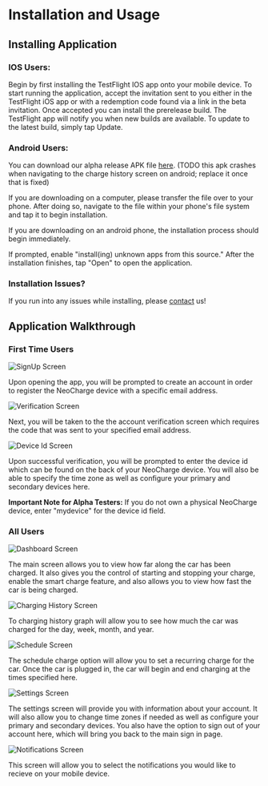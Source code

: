 # Installation and Usage

## Installing Application
### IOS Users:

Begin by first installing the TestFlight IOS app onto your mobile device. To start running the application, accept the invitation sent to you either in the TestFlight iOS app or with a redemption code found via a link in the beta invitation. Once accepted you can install the prerelease build. The TestFlight app will notify you when new builds are available. To update to the latest build, simply tap Update. 


### Android Users: 
You can download our alpha release APK file [here](https://exp-shell-app-assets.s3.us-west-1.amazonaws.com/android/%40boej84/neocharge-app-3a7279be6bbf41ba856fa959c42a8755-signed.apk). (TODO this apk crashes when navigating to the charge history screen on android; replace it once that is fixed)

If you are downloading on a computer, please transfer the file over to your phone. After doing so, navigate to the file within your phone's file system and tap it to begin installation.

If you are downloading on an android phone, the installation process should begin immediately.

If prompted, enable "install(ing) unknown apps from this source." After the installation finishes, tap "Open" to open the application.

### Installation Issues?
If you run into any issues while installing, please [contact](contact.md) us!

## Application Walkthrough 
### First Time Users

<img src="images/signup.png" title="SignUp Screen">

Upon opening the app, you will be prompted to create an account in order to register the NeoCharge device with a specific email address. 

<img src="images/verification.png" title="Verification Screen">

Next, you will be taken to the the account verification screen which requires the code that was sent to your specified email address. 

<img src="images/deviceId.png" title="Device Id Screen">

Upon successful verification, you will be prompted to enter the device id which can be found on the back of your NeoCharge device. You will also be able to specify the time zone as well as configure your primary and secondary devices here.

<strong>Important Note for Alpha Testers:</strong> If you do not own a physical NeoCharge device, enter "mydevice" for the device id field. 

### All Users

<img src="images/dashboard.png" title="Dashboard Screen">

The main screen allows you to view how far along the car has been charged. It also gives you the control of starting and stopping your charge, enable the smart charge feature, and also allows you to view how fast the car is being charged.


<img src="images/schedule.png" title="Charging History Screen">

To charging history graph will allow you to see how much the car was charged for the day, week, month, and year. 

<img src="images/graph.png" title="Schedule Screen">

The schedule charge option will allow you to set a recurring charge for the car. Once the car is plugged in, the car will begin and end charging at the times specified here. 


<img src="images/settings.png" title="Settings Screen">

The settings screen will provide you with information about your account. It will also allow you to change time zones if needed as well as configure your primary and secondary devices. You also have the option to sign out of your account here, which will bring you back to the main sign in page. 

<img src="images/notifications.png" title="Notifications Screen">

This screen will allow you to select the notifications you would like to recieve on your mobile device. 
